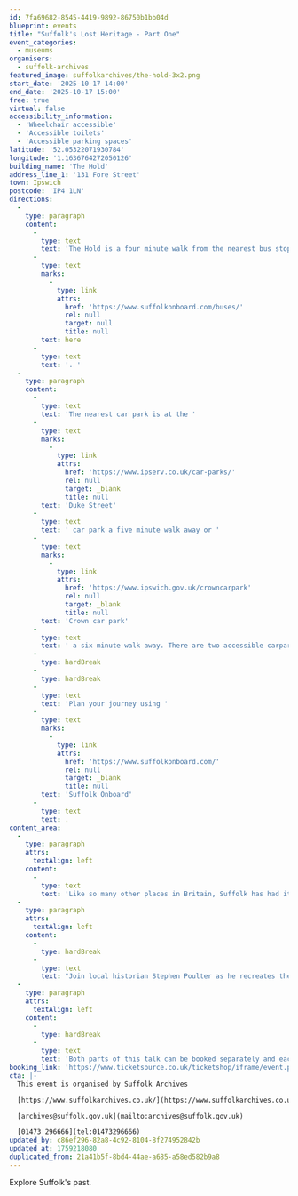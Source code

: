 ```yaml
---
id: 7fa69682-8545-4419-9892-86750b1bb04d
blueprint: events
title: "Suffolk's Lost Heritage - Part One"
event_categories:
  - museums
organisers:
  - suffolk-archives
featured_image: suffolkarchives/the-hold-3x2.png
start_date: '2025-10-17 14:00'
end_date: '2025-10-17 15:00'
free: true
virtual: false
accessibility_information:
  - 'Wheelchair accessible'
  - 'Accessible toilets'
  - 'Accessible parking spaces'
latitude: '52.05322071930784'
longitude: '1.1636764272050126'
building_name: 'The Hold'
address_line_1: '131 Fore Street'
town: Ipswich
postcode: 'IP4 1LN'
directions:
  -
    type: paragraph
    content:
      -
        type: text
        text: 'The Hold is a four minute walk from the nearest bus stop - see the latest bus timetables '
      -
        type: text
        marks:
          -
            type: link
            attrs:
              href: 'https://www.suffolkonboard.com/buses/'
              rel: null
              target: null
              title: null
        text: here
      -
        type: text
        text: '. '
  -
    type: paragraph
    content:
      -
        type: text
        text: 'The nearest car park is at the '
      -
        type: text
        marks:
          -
            type: link
            attrs:
              href: 'https://www.ipserv.co.uk/car-parks/'
              rel: null
              target: _blank
              title: null
        text: 'Duke Street'
      -
        type: text
        text: ' car park a five minute walk away or '
      -
        type: text
        marks:
          -
            type: link
            attrs:
              href: 'https://www.ipswich.gov.uk/crowncarpark'
              rel: null
              target: _blank
              title: null
        text: 'Crown car park'
      -
        type: text
        text: ' a six minute walk away. There are two accessible carpark spaces for blue badge holders in The Hold car park.'
      -
        type: hardBreak
      -
        type: hardBreak
      -
        type: text
        text: 'Plan your journey using '
      -
        type: text
        marks:
          -
            type: link
            attrs:
              href: 'https://www.suffolkonboard.com/'
              rel: null
              target: _blank
              title: null
        text: 'Suffolk Onboard'
      -
        type: text
        text: .
content_area:
  -
    type: paragraph
    attrs:
      textAlign: left
    content:
      -
        type: text
        text: 'Like so many other places in Britain, Suffolk has had its fair share of losses when it comes to the many historic buildings, grand mansions and medieval churches which have disappeared over past centuries due to war, fire, neglect and greed.'
  -
    type: paragraph
    attrs:
      textAlign: left
    content:
      -
        type: hardBreak
      -
        type: text
        text: "Join local historian Stephen Poulter as he recreates these vanished architectural gems using surviving period prints and reports from travellers who visited the towns and villages during the past 400 years. Either for personal curiosity or in the process of compiling guidebooks for the increasing number of tourists who had leisure time along with cheaper and faster methods of transport at their disposal.\_"
  -
    type: paragraph
    attrs:
      textAlign: left
    content:
      -
        type: hardBreak
      -
        type: text
        text: 'Both parts of this talk can be booked separately and each works as a stand-alone presentation.'
booking_link: 'https://www.ticketsource.co.uk/ticketshop/iframe/event.php?eventhash=e-kjgabg&target=&iframe=true'
cta: |-
  This event is organised by Suffolk Archives

  [https://www.suffolkarchives.co.uk/](https://www.suffolkarchives.co.uk/)

  [archives@suffolk.gov.uk](mailto:archives@suffolk.gov.uk)

  [01473 296666](tel:01473296666)
updated_by: c86ef296-82a8-4c92-8104-8f274952842b
updated_at: 1759218080
duplicated_from: 21a41b5f-8bd4-44ae-a685-a58ed582b9a8
---
```

Explore Suffolk's past.